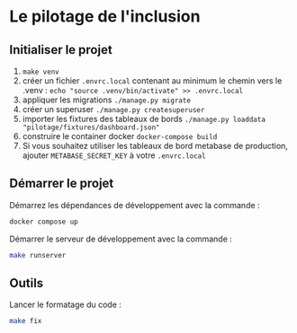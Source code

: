 # Le pilotage de l'inclusion

## Initialiser le projet

1. `make venv`
2. créer un fichier `.envrc.local` contenant au minimum le chemin vers le .venv : `echo "source .venv/bin/activate" >> .envrc.local`
3. appliquer les migrations `./manage.py migrate`
4. créer un superuser `./manage.py createsuperuser`
5. importer les fixtures des tableaux de bords `./manage.py loaddata "pilotage/fixtures/dashboard.json"`
6. construire le container docker `docker-compose build`
7. Si vous souhaitez utiliser les tableaux de bord metabase de production, ajouter `METABASE_SECRET_KEY` à votre `.envrc.local`

## Démarrer le projet

Démarrez les dépendances de développement avec la commande :
```sh
docker compose up
```

Démarrer le serveur de développement avec la commande :

```sh
make runserver
```


## Outils

Lancer le formatage du code :
```sh
make fix
```
